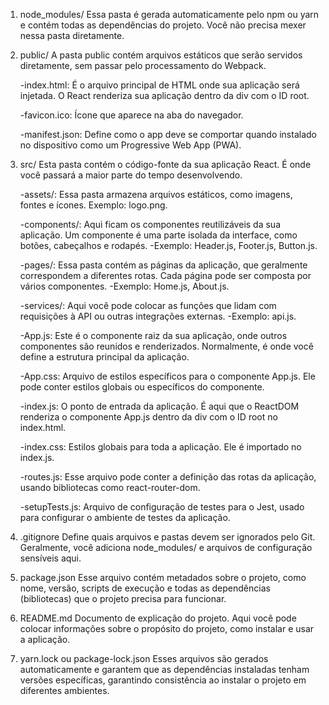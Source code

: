 1. node_modules/
Essa pasta é gerada automaticamente pelo npm ou yarn e contém todas as dependências do projeto. Você não precisa mexer nessa pasta diretamente.

2. public/
A pasta public contém arquivos estáticos que serão servidos diretamente, sem passar pelo processamento do Webpack.

    -index.html: É o arquivo principal de HTML onde sua aplicação será injetada. O React renderiza sua aplicação dentro da div com o ID root.

    -favicon.ico: Ícone que aparece na aba do navegador.

    -manifest.json: Define como o app deve se comportar quando instalado no dispositivo como um Progressive Web App (PWA).

3. src/
Esta pasta contém o código-fonte da sua aplicação React. É onde você passará a maior parte do tempo desenvolvendo.

    -assets/: Essa pasta armazena arquivos estáticos, como imagens, fontes e ícones. Exemplo: logo.png.

    -components/: Aqui ficam os componentes reutilizáveis da sua aplicação. Um componente é uma parte isolada da interface, como botões, cabeçalhos e rodapés.
    -Exemplo: Header.js, Footer.js, Button.js.
    
    -pages/: Essa pasta contém as páginas da aplicação, que geralmente correspondem a diferentes rotas. Cada página pode ser composta por vários componentes.
    -Exemplo: Home.js, About.js.

    -services/: Aqui você pode colocar as funções que lidam com requisições à API ou outras integrações externas.
    -Exemplo: api.js.

    -App.js: Este é o componente raiz da sua aplicação, onde outros componentes são reunidos e renderizados. Normalmente, é onde você define a estrutura principal da aplicação.

    -App.css: Arquivo de estilos específicos para o componente App.js. Ele pode conter estilos globais ou específicos do componente.

    -index.js: O ponto de entrada da aplicação. É aqui que o ReactDOM renderiza o componente App.js dentro da div com o ID root no index.html.

    -index.css: Estilos globais para toda a aplicação. Ele é importado no index.js.

    -routes.js: Esse arquivo pode conter a definição das rotas da aplicação, usando bibliotecas como react-router-dom.

    -setupTests.js: Arquivo de configuração de testes para o Jest, usado para configurar o ambiente de testes da aplicação.

4. .gitignore
Define quais arquivos e pastas devem ser ignorados pelo Git. Geralmente, você adiciona node_modules/ e arquivos de configuração sensíveis aqui.

5. package.json
Esse arquivo contém metadados sobre o projeto, como nome, versão, scripts de execução e todas as dependências (bibliotecas) que o projeto precisa para funcionar.

6. README.md
Documento de explicação do projeto. Aqui você pode colocar informações sobre o propósito do projeto, como instalar e usar a aplicação.

7. yarn.lock ou package-lock.json
Esses arquivos são gerados automaticamente e garantem que as dependências instaladas tenham versões específicas, garantindo consistência ao instalar o projeto em diferentes ambientes.

